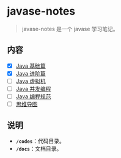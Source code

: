 # javase-notes

> javase-notes 是一个 javase 学习笔记。

## 内容

- [x] [Java 基础篇](docs/basics/)
- [x] [Java 进阶篇](docs/advanced/)
- [ ] [Java 虚拟机](docs/jvm/)
- [ ] [Java 并发编程](docs/concurrent/)
- [ ] [Java 编程规范](docs/style/)
- [ ] [思维导图](docs/xmind/)

## 说明

- **`/codes`**：代码目录。
- **`/docs`**：文档目录。
